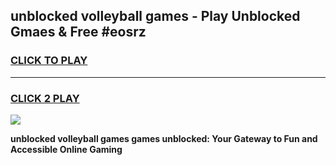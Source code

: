 
## unblocked volleyball games - Play Unblocked Gmaes & Free #eosrz
<h3>
<a href="https://news.freeplayer.one?title=unblocked_volleyball_games&ref=03M">CLICK TO PLAY</a></h3>
<hr>

<h3>
<a href="https://news.freeplayer.one?title=unblocked_volleyball_games&ref=03M">CLICK 2 PLAY</a>
  
</h3>

<a href="https://news.freeplayer.one?title=unblocked_volleyball_games&ref=03M"><img src="https://clearcache.store/games.png"></a>


**unblocked volleyball games games unblocked: Your Gateway to Fun and Accessible Online Gaming**
